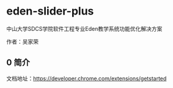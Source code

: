 # eden-slider-plus

中山大学SDCS学院软件工程专业Eden教学系统功能优化解决方案

作者：吴家荣

## 0 简介

文档地址：https://developer.chrome.com/extensions/getstarted
